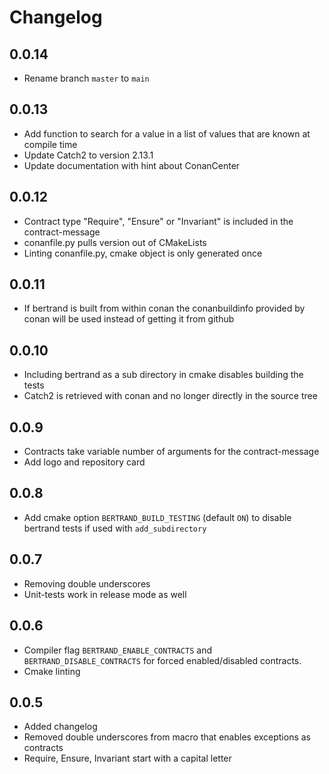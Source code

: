 # Changelog

## 0.0.14

*   Rename branch `master` to `main`

## 0.0.13

*   Add function to search for a value in a list of values that are known at compile time
*   Update Catch2 to version 2.13.1
*   Update documentation with hint about ConanCenter

## 0.0.12 

*   Contract type "Require", "Ensure" or "Invariant" is included in the contract-message
*   conanfile.py pulls version out of CMakeLists
*   Linting conanfile.py, cmake object is only generated once

## 0.0.11

*   If bertrand is built from within conan the conanbuildinfo provided by conan will be used instead of getting it from github

## 0.0.10

*   Including bertrand as a sub directory in cmake disables building the tests
*   Catch2 is retrieved with conan and no longer directly in the source tree

## 0.0.9

*   Contracts take variable number of arguments for the contract-message
*   Add logo and repository card 

## 0.0.8

*   Add cmake option `BERTRAND_BUILD_TESTING` (default `ON`) to disable bertrand tests if used with `add_subdirectory`

## 0.0.7

*   Removing double underscores
*   Unit-tests work in release mode as well

## 0.0.6

*   Compiler flag `BERTRAND_ENABLE_CONTRACTS` and `BERTRAND_DISABLE_CONTRACTS` for forced enabled/disabled contracts. 
*   Cmake linting

## 0.0.5

*   Added changelog
*   Removed double underscores from macro that enables exceptions as contracts
*   Require, Ensure, Invariant start with a capital letter